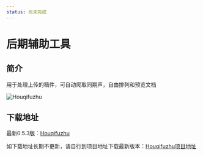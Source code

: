 ```yaml
---
status: 尚未完成
---
```

# 后期辅助工具

## 简介

用于处理上传的稿件，可自动爬取同期声，自由排列和预览文档

![Houqifuzhu](https://files.catbox.moe/3gthj8.png)

## 下载地址

最新0.5.3版：[Houqifuzhu](https://gitee.com/asdlkjhhb/houqi_fuzhu/releases/download/Houqifuzhu-0.5.3/%E5%90%8E%E6%9C%9F%E8%BE%85%E5%8A%A9%E5%B7%A5%E5%85%B70.5.3.zip)

如下载地址长期不更新，请自行到项目地址下载最新版本：[Houqifuzhu项目地址](https://gitee.com/asdlkjhhb/houqi_fuzhu/releases/)




